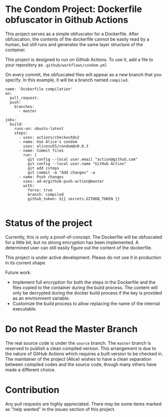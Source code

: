 # The Condom Project: Dockerfile obfuscator in Github Actions

This project serves as a simple obfuscator for a Dockerfile. After obfuscation, the contents of the dockerfile cannot be easily read by a human, but still runs and generates the same layer structure of the container.

This project is designed to run on Github Actions. To use it, add a file to your repository as `.github/workflows/condom.yml`

On every commit, the obfuscated files will appear as a new branch that you specify. In this example, it will be a branch named `compiled`.

```
name: 'Dcokerfile compilation'
on:
  pull_request:
  push:
    branches:
      - master

jobs:
  build:
    runs-on: ubuntu-latest
    steps:
      - uses: actions/checkout@v2
      - name: Use Alice's condom
        uses: alicesu55/condom@v0.0.3
      - name: Commit files
        run: |
          git config --local user.email "action@github.com"
          git config --local user.name "GitHub Action"
          git add csteps
          git commit -m "Add changes" -a
      - name: Push changes
        uses: ad-m/github-push-action@master
        with:
          force: true
          branch: compiled
          github_token: ${{ secrets.GITHUB_TOKEN }}


```

# Status of the project

Currently, this is only a proof-of-concept. The Dockerfile will be obfuscated for a little bit, but no strong encryption has been implemented. A determined user can still easily figure out the content of the dockerfile.

This project is under active development. Please do not use it in production in its current shape.

Future work:
 * Implement full encryption for both the steps in the Dockerfile and the files copied to the container during the build process. The content will only be decrypted during the docker build process if the key is provided as an environment variable.
 * Customize the build process to allow replacing the name of the internal executable.

# Do not Read the Master Branch

The real source code is under the `source` branch. The `master` branch is reserved to publish a clean compiled version. This arrangement is due to the nature of GitHub Actions which requires a built version to be checked in. The maintainer of the project (Alice) wishes to have a clean separation between compiled codes and the source code, though many others have made a different choice.

# Contribution

Any pull requests are highly appreciated. There may be some items marked as "help wanted" in the issues section of this project.
